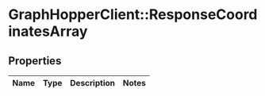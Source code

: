 # GraphHopperClient::ResponseCoordinatesArray

## Properties
Name | Type | Description | Notes
------------ | ------------- | ------------- | -------------


